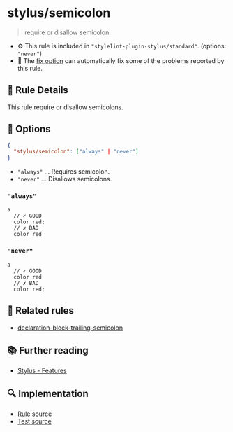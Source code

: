 # stylus/semicolon

> require or disallow semicolon.

- :gear: This rule is included in `"stylelint-plugin-stylus/standard"`. (options: `"never"`)
- :wrench: The [fix option](https://stylelint.io/user-guide/usage/options#fix) can automatically fix some of the problems reported by this rule.

## :book: Rule Details

This rule require or disallow semicolons.

## :wrench: Options

```json
{
  "stylus/semicolon": ["always" | "never"]
}
```

- `"always"` ... Requires semicolon.
- `"never"` ... Disallows semicolons.

### `"always"`

<stylelint-code-block fix :rules="{ 'stylus/semicolon': 'always' }">

```styl
a
  // ✓ GOOD
  color red;
  // ✗ BAD
  color red
```

</stylelint-code-block>

### `"never"`

<stylelint-code-block fix :rules="{ 'stylus/semicolon': 'never' }">

```styl
a
  // ✓ GOOD
  color red
  // ✗ BAD
  color red;
```

</stylelint-code-block>

## :couple: Related rules

- [declaration-block-trailing-semicolon]

## :books: Further reading

- [Stylus - Features]

[declaration-block-trailing-semicolon]: https://stylelint.io/user-guide/rules/declaration-block-trailing-semicolon
[Stylus - Features]: https://stylus-lang.com/#features

## :mag: Implementation

- [Rule source](https://github.com/ota-meshi/stylelint-plugin-stylus/blob/master/lib/rules/semicolon.js)
- [Test source](https://github.com/ota-meshi/stylelint-plugin-stylus/blob/master/tests/lib/rules/semicolon.js)
